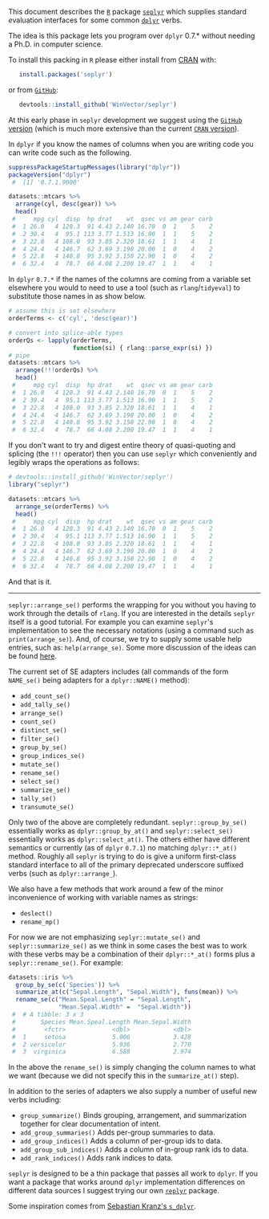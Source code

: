 <!-- README.md is generated from README.Rmd. Please edit that file -->
This document describes the [`R`](https://www.r-project.org) package [`seplyr`](https://github.com/WinVector/seplyr) which supplies *s*tandard *e*valuation interfaces for some common [`dplyr`](https://CRAN.R-project.org/package=dplyr) verbs.

The idea is this package lets you program over `dplyr` 0.7.\* without needing a Ph.D. in computer science.

To install this packing in `R` please either install from [CRAN](https://CRAN.R-project.org/package=seplyr) with:

``` r
   install.packages('seplyr')
```

or from [`GitHub`](https://github.com/WinVector/seplyr):

``` r
   devtools::install_github('WinVector/seplyr')
```

At this early phase in `seplyr` development we suggest using the [`GitHub` version](https://github.com/WinVector/seplyr) (which is much more extensive than the current [`CRAN` version](https://CRAN.R-project.org/package=seplyr)).

In `dplyr` if you know the names of columns when you are writing code you can write code such as the following.

``` r
suppressPackageStartupMessages(library("dplyr"))
packageVersion("dplyr")
 #  [1] '0.7.1.9000'

datasets::mtcars %>% 
  arrange(cyl, desc(gear)) %>% 
  head()
 #     mpg cyl  disp  hp drat    wt  qsec vs am gear carb
 #  1 26.0   4 120.3  91 4.43 2.140 16.70  0  1    5    2
 #  2 30.4   4  95.1 113 3.77 1.513 16.90  1  1    5    2
 #  3 22.8   4 108.0  93 3.85 2.320 18.61  1  1    4    1
 #  4 24.4   4 146.7  62 3.69 3.190 20.00  1  0    4    2
 #  5 22.8   4 140.8  95 3.92 3.150 22.90  1  0    4    2
 #  6 32.4   4  78.7  66 4.08 2.200 19.47  1  1    4    1
```

In `dplyr` `0.7.*` if the names of the columns are coming from a variable set elsewhere you would to need to use a tool (such as `rlang`/`tidyeval`) to substitute those names in as show below.

``` r
# assume this is set elsewhere
orderTerms <- c('cyl', 'desc(gear)')

# convert into splice-able types
orderQs <- lapply(orderTerms,
                  function(si) { rlang::parse_expr(si) })
# pipe
datasets::mtcars %>% 
  arrange(!!!orderQs) %>% 
  head()
 #     mpg cyl  disp  hp drat    wt  qsec vs am gear carb
 #  1 26.0   4 120.3  91 4.43 2.140 16.70  0  1    5    2
 #  2 30.4   4  95.1 113 3.77 1.513 16.90  1  1    5    2
 #  3 22.8   4 108.0  93 3.85 2.320 18.61  1  1    4    1
 #  4 24.4   4 146.7  62 3.69 3.190 20.00  1  0    4    2
 #  5 22.8   4 140.8  95 3.92 3.150 22.90  1  0    4    2
 #  6 32.4   4  78.7  66 4.08 2.200 19.47  1  1    4    1
```

If you don't want to try and digest entire theory of quasi-quoting and splicing (the `!!!` operator) then you can use `seplyr` which conveniently and legibly wraps the operations as follows:

``` r
# devtools::install_github('WinVector/seplyr')
library("seplyr")

datasets::mtcars %>% 
  arrange_se(orderTerms) %>% 
  head()
 #     mpg cyl  disp  hp drat    wt  qsec vs am gear carb
 #  1 26.0   4 120.3  91 4.43 2.140 16.70  0  1    5    2
 #  2 30.4   4  95.1 113 3.77 1.513 16.90  1  1    5    2
 #  3 22.8   4 108.0  93 3.85 2.320 18.61  1  1    4    1
 #  4 24.4   4 146.7  62 3.69 3.190 20.00  1  0    4    2
 #  5 22.8   4 140.8  95 3.92 3.150 22.90  1  0    4    2
 #  6 32.4   4  78.7  66 4.08 2.200 19.47  1  1    4    1
```

And that is it.

------------------------------------------------------------------------

`seplyr::arrange_se()` performs the wrapping for you without you having to work through the details of `rlang`. If you are interested in the details `seplyr` itself is a good tutorial. For example you can examine `seplyr`'s implementation to see the necessary notations (using a command such as `print(arrange_se)`). And, of course, we try to supply some usable help entries, such as: `help(arrange_se)`. Some more discussion of the ideas can be found [here](http://www.win-vector.com/blog/2017/07/dplyr-0-7-made-simpler/).

The current set of SE adapters includes (all commands of the form `NAME_se()` being adapters for a `dplyr::NAME()` method):

-   `add_count_se()`
-   `add_tally_se()`
-   `arrange_se()`
-   `count_se()`
-   `distinct_se()`
-   `filter_se()`
-   `group_by_se()`
-   `group_indices_se()`
-   `mutate_se()`
-   `rename_se()`
-   `select_se()`
-   `summarize_se()`
-   `tally_se()`
-   `transumute_se()`

Only two of the above are completely redundant. `seplyr::group_by_se()` essentially works as `dplyr::group_by_at()` and `seplyr::select_se()` essentially works as `dplyr::select_at()`. The others either have different semantics or currently (as of `dplyr` `0.7.1`) no matching `dplyr::*_at()` method. Roughly all `seplyr` is trying to do is give a uniform first-class standard interface to all of the primary deprecated underscore suffixed verbs (such as `dplyr::arrange_`).

We also have a few methods that work around a few of the minor inconvenience of working with variable names as strings:

-   `deslect()`
-   `rename_mp()`

For now we are not emphasizing `seplyr::mutate_se()` and `seplyr::summarize_se()` as we think in some cases the best was to work with these verbs may be a combination of their `dplyr::*_at()` forms plus a `seplyr::rename_se()`. For example:

``` r
datasets::iris %>%
  group_by_se(c('Species')) %>%
  summarize_at(c("Sepal.Length", "Sepal.Width"), funs(mean)) %>%
  rename_se(c("Mean.Speal.Length" = "Sepal.Length", 
              "Mean.Sepal.Width" =  "Sepal.Width"))
 #  # A tibble: 3 x 3
 #       Species Mean.Speal.Length Mean.Sepal.Width
 #        <fctr>             <dbl>            <dbl>
 #  1     setosa             5.006            3.428
 #  2 versicolor             5.936            2.770
 #  3  virginica             6.588            2.974
```

In the above the `rename_se()` is simply changing the column names to what we want (because we did not specify this in the `summarize_at()` step).

In addition to the series of adapters we also supply a number of useful new verbs including:

-   `group_summarize()` Binds grouping, arrangement, and summarization together for clear documentation of intent.
-   `add_group_summaries()` Adds per-group summaries to data.
-   `add_group_indices()` Adds a column of per-group ids to data.
-   `add_group_sub_indices()` Adds a column of in-group rank ids to data.
-   `add_rank_indices()` Adds rank indices to data.

`seplyr` is designed to be a thin package that passes all work to `dplyr`. If you want a package that works around `dplyr` implementation differences on different data sources I suggest trying our own [`replyr`](https://CRAN.R-project.org/package=replyr) package.

Some inspiration comes from [Sebastian Kranz's `s_dplyr`](https://gist.github.com/skranz/9681509).
